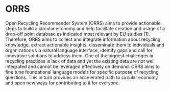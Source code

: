 # ORRS
Open Recycling Recommender System (ORRS) aims to provide actionable steps to build a circular economy and help facilitate creation and usage of a drop-off point database as indicated most relevant by EU studies [1].  Therefore, ORRS aims to collect and integrate information about recycling knowledge, extract actionable insights, disseminate them to individuals and organizations via natural language interface, identify gaps and call for innovative solutions to address them. One of the biggest challenges in recycling practices is lack of data and yet the existing data are not well integrated and cannot be leveraged effectively on demand. ORRS aims to fine tune foundational language models for specific purpose of recycling questions. This in turn provides an accelerated path to circular economy and open new ways for contributing to it for everyone.
